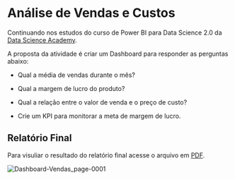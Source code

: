 # Análise de Vendas e Custos

Continuando nos estudos do curso de Power BI para Data Science 2.0 da [Data Science Academy](https://www.datascienceacademy.com.br/start).

A proposta da atividade é criar um Dashboard para responder as perguntas abaixo:

* Qual a média de vendas durante o mês?

* Qual a margem de lucro do produto?

* Qual a relação entre o valor de venda e o preço de custo? 

* Crie um KPI para monitorar a meta de margem de lucro.


## Relatório Final

Para visuliar o resultado do relatório final acesse o arquivo em [PDF](https://github.com/maisonhenrique/dashboard-powerbi/blob/9f7bdf318d0d13f343091fc26a4958fe71e8c39f/Dashboar_de_Vendas/Dashboard-Vendas.pdf).

![Dashboard-Vendas_page-0001](https://user-images.githubusercontent.com/99361817/168707521-fec52927-f349-4ff3-a593-a2f85ae67b3d.jpg)
